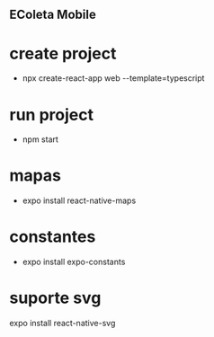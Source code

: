 ## EColeta Mobile

# create project  
- npx create-react-app web --template=typescript

# run project  
- npm start

# mapas
- expo install react-native-maps

# constantes
- expo install expo-constants

# suporte svg
expo install react-native-svg